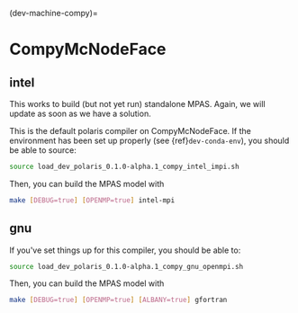 (dev-machine-compy)=

# CompyMcNodeFace

## intel

This works to build (but not yet run) standalone MPAS.  Again, we will update
as soon as we have a solution.

This is the default polaris compiler on CompyMcNodeFace.  If the
environment has been set up properly (see {ref}`dev-conda-env`), you should be
able to source:

```bash
source load_dev_polaris_0.1.0-alpha.1_compy_intel_impi.sh
```

Then, you can build the MPAS model with

```bash
make [DEBUG=true] [OPENMP=true] intel-mpi
```

## gnu

If you've set things up for this compiler, you should be able to:

```bash
source load_dev_polaris_0.1.0-alpha.1_compy_gnu_openmpi.sh
```

Then, you can build the MPAS model with

```bash
make [DEBUG=true] [OPENMP=true] [ALBANY=true] gfortran
```
